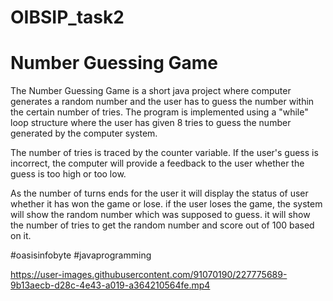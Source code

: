 # OIBSIP_task2

# Number Guessing Game

The Number Guessing Game is a short java project where computer generates a random number and the user has to guess the number within the certain number of tries.
The program is implemented using a "while" loop structure where the user has given 8 tries to guess the number generated by the computer system.

The number of tries is traced by the counter variable. If the user's guess is incorrect, the computer will provide a feedback to the user whether the guess 
is too high or too low.

As the number of turns ends for the user it will display the status of user whether it has won the game or lose.
if the user loses the game, the system will show the random number which was supposed to guess.
it will show the number of tries to get the random number and score out of 100 based on it. 

#oasisinfobyte #javaprogramming 



https://user-images.githubusercontent.com/91070190/227775689-9b13aecb-d28c-4e43-a019-a364210564fe.mp4

